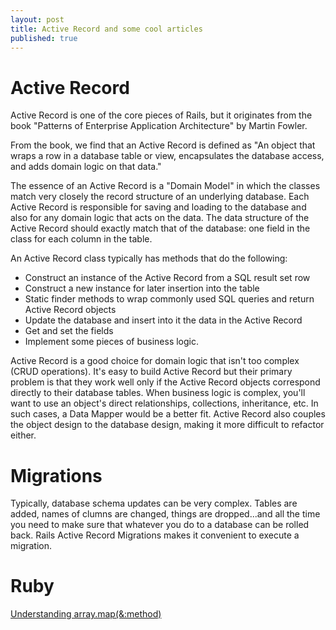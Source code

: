 ```yaml
---
layout: post
title: Active Record and some cool articles
published: true
---
```


# Active Record
Active Record is one of the core pieces of Rails, but it originates from the book "Patterns of Enterprise Application Architecture" by Martin Fowler.

From the book, we find that an Active Record is defined as "An object that wraps a row in a database table or view, encapsulates the database access, and adds domain logic on that data."

The essence of an Active Record is a "Domain Model" in which the classes match very closely the record structure of an underlying database. Each Active Record is responsible for saving and loading to the database and also for any domain logic that acts on the data.
The data structure of the Active Record should exactly match that of the database: one field in the class for each column in the table.

An Active Record class typically has methods that do the following:
* Construct an instance of the Active Record from a SQL result set row
* Construct a new instance for later insertion into the table
* Static finder methods to wrap commonly used SQL queries and return Active Record objects
* Update the database and insert into it the data in the Active Record
* Get and set the fields
* Implement some pieces of business logic.

Active Record is a good choice for domain logic that isn't too complex (CRUD operations).
It's easy to build Active Record but their primary problem is that they work well only if the Active Record objects correspond directly to their database tables. When business logic is complex, you'll want to use an object's direct relationships, collections, inheritance, etc. In such cases, a Data Mapper would be a better fit. Active Record also couples the object design to the database design, making it more difficult to refactor either.

# Migrations
Typically, database schema updates can be very complex. Tables are added, names of clumns are changed, things are dropped...and all the time you need to make sure that whatever you do to a database can be rolled back. Rails Active Record Migrations makes it convenient to execute a migration.

# Ruby

[Understanding array.map(&:method)](https://www.brianstorti.com/understanding-ruby-idiom-map-with-symbol/)